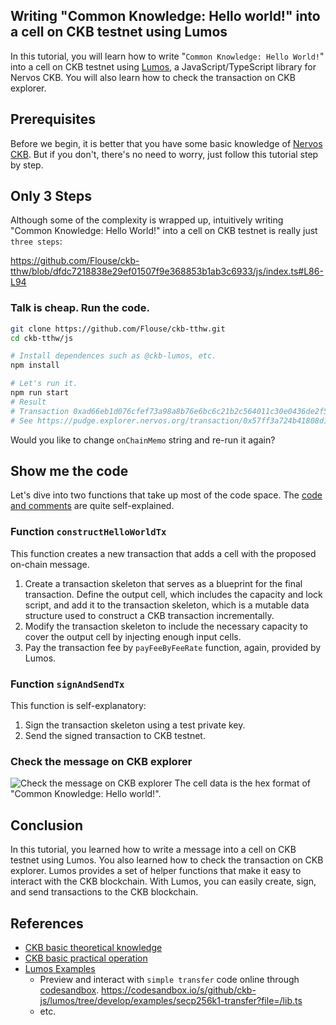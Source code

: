 ## Writing "Common Knowledge: Hello world!" into a cell on CKB testnet using Lumos

In this tutorial, you will learn how to write "`Common Knowledge: Hello World!`" into a cell on CKB testnet using [Lumos](https://github.com/ckb-js/lumos), a JavaScript/TypeScript library for Nervos CKB. You will also learn how to check the transaction on CKB explorer.

## Prerequisites
Before we begin, it is better that you have some basic knowledge of [Nervos CKB](https://ckbacademy.vercel.app/courses/basic-theory).
But if you don't, there's no need to worry, just follow this tutorial step by step.


## Only 3 Steps

Although some of the complexity is wrapped up, intuitively writing "Common Knowledge: Hello World!" into a cell on CKB testnet is really just `three steps`:

https://github.com/Flouse/ckb-tthw/blob/dfdc7218838e29ef01507f9e368853b1ab3c6933/js/index.ts#L86-L94

### Talk is cheap. Run the code.

```bash
git clone https://github.com/Flouse/ckb-tthw.git
cd ckb-tthw/js

# Install dependences such as @ckb-lumos, etc.
npm install

# Let's run it.
npm run start
# Result
# Transaction 0xad66eb1d076cfef73a98a8b76e6bc6c21b2c564011c30e0436de2f5f89579c84 sent.
# See https://pudge.explorer.nervos.org/transaction/0x57ff3a724b41808d1bae9a7d611956145542cd70cd2e1c6c43dab34ab28b9ea7
```
<!-- TODO: add result image -->
Would you like to change `onChainMemo` string and re-run it again?

## Show me the code
Let's dive into two functions that take up most of the code space. The [code and comments](./index.ts) are quite self-explained.

### Function `constructHelloWorldTx`
This function creates a new transaction that adds a cell with the proposed on-chain message.

1. Create a transaction skeleton that serves as a blueprint for the final transaction.
Define the output cell, which includes the capacity and lock script, and add it to the transaction skeleton, which is a mutable data structure used to construct a CKB transaction incrementally.
2. Modify the transaction skeleton to include the necessary capacity to cover the output cell by injecting enough input cells.
3. Pay the transaction fee by `payFeeByFeeRate` function, again, provided by Lumos.

### Function `signAndSendTx`
This function is self-explanatory:
1. Sign the transaction skeleton using a test private key.
2. Send the signed transaction to CKB testnet.

### Check the message on CKB explorer
![Check the message on CKB explorer](https://user-images.githubusercontent.com/1297478/236415697-c3a49e0d-eb8f-473e-a0c1-a587c20e5a42.png)
The cell data is the hex format of "Common Knowledge: Hello world!".


## Conclusion
In this tutorial, you learned how to write a message into a cell on CKB testnet using Lumos. You also learned how to check the transaction on CKB explorer. Lumos provides a set of helper functions that make it easy to interact with the CKB blockchain. With Lumos, you can easily create, sign, and send transactions to the CKB blockchain.

## References
- [CKB basic theoretical knowledge](https://ckbacademy.vercel.app/courses/basic-theory)
- [CKB basic practical operation](https://ckbacademy.vercel.app/courses/basic-operation)
- [Lumos Examples](https://github.com/ckb-js/lumos/blob/develop/examples)
  - Preview and interact with `simple transfer` code online through [codesandbox](https://codesandbox.io).
    https://codesandbox.io/s/github/ckb-js/lumos/tree/develop/examples/secp256k1-transfer?file=/lib.ts
  - etc.
